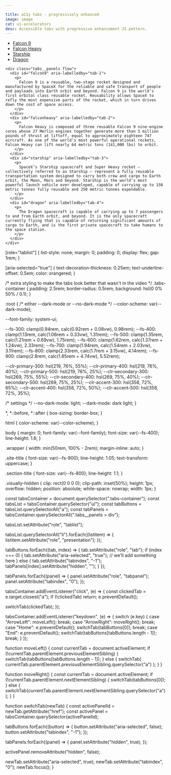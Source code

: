 ```yaml
---

title: a11y tabs - progressively enhanced
image: image
cat: ui-accelerators
desc: Accessible tabs with progressive enhancement JS pattern.
---
```



<html-code>

  <div class="tabs-container">
    <ul aria-labelledby="tabs-title">
      <li><a id="tab-1" href="#falcon9"> Falcon 9 </a></li>
      <li><a id="tab-2" href="#falconheavy"> Falcon Heavy </a></li>
      <li><a id="tab-3" href="#starship"> Starship </a></li>
      <li><a id="tab-4" href="#dragon"> Dragon </a></li>
    </ul>

    <div class="tabs__panels flow">
      <div id="falcon9" aria-labelledby="tab-1">
        <p>
          Falcon 9 is a reusable, two-stage rocket designed and manufactured by SpaceX for the reliable and safe transport of people and payloads into Earth orbit and beyond. Falcon 9 is the world’s first orbital class reusable rocket. Reusability allows SpaceX to refly the most expensive parts of the rocket, which in turn drives down the cost of space access.
        </p>
      </div>
      <div id="falconheavy" aria-labelledby="tab-2">
        <p>
          Falcon Heavy is composed of three reusable Falcon 9 nine-engine cores whose 27 Merlin engines together generate more than 5 million pounds of thrust at liftoff, equal to approximately eighteen 747 aircraft. As one of the world’s most powerful operational rockets, Falcon Heavy can lift nearly 64 metric tons (141,000 lbs) to orbit.
        </p>
      </div>
      <div id="starship" aria-labelledby="tab-3">
        <p>
          SpaceX’s Starship spacecraft and Super Heavy rocket – collectively referred to as Starship – represent a fully reusable transportation system designed to carry both crew and cargo to Earth orbit, the Moon, Mars and beyond. Starship is the world’s most powerful launch vehicle ever developed, capable of carrying up to 150 metric tonnes fully reusable and 250 metric tonnes expendable.
        </p>
      </div>
      <div id="dragon" aria-labelledby="tab-4">
        <p>
          The Dragon spacecraft is capable of carrying up to 7 passengers to and from Earth orbit, and beyond. It is the only spacecraft currently flying that is capable of returning significant amounts of cargo to Earth, and is the first private spacecraft to take humans to the space station.
        </p>
      </div>
    </div>
  </div>

  <!-- filler content -->


</html-code>

<css-code>
[role="tablist"] {
  list-style: none;
  margin: 0;
  padding: 0;
  display: flex;
  gap: 1rem;
}

[aria-selected="true"] {
  text-decoration-thickness: 0.25em;
  text-underline-offset: 0.5em;
  color: orangered;
}

/* extra styling to make the tabs look better that wasn't in the video */
.tabs-container {
  padding: 2.5rem;
  border-radius: 0.5rem;
  background: hsl(0 0% 50% / 0.1);
}

:root {
  /* either --dark-mode or --no-dark-mode */
  --color-scheme: var(--dark-mode);

  --font-family: system-ui;

  --fs-300: clamp(0.94rem, calc(0.92rem + 0.08vw), 0.98rem);
  --fs-400: clamp(1.13rem, calc(1.06rem + 0.33vw), 1.31rem);
  --fs-500: clamp(1.35rem, calc(1.21rem + 0.69vw), 1.75rem);
  --fs-600: clamp(1.62rem, calc(1.37rem + 1.24vw), 2.33rem);
  --fs-700: clamp(1.94rem, calc(1.54rem + 2.03vw), 3.11rem);
  --fs-800: clamp(2.33rem, calc(1.7rem + 3.15vw), 4.14rem);
  --fs-900: clamp(2.8rem, calc(1.85rem + 4.74vw), 5.52rem);

  --clr-primary-300: hsl(219, 76%, 55%);
  --clr-primary-400: hsl(219, 76%, 40%);
  --clr-primary-500: hsl(219, 76%, 25%);
  --clr-secondary-300: hsl(269, 75%, 55%);
  --clr-secondary-400: hsl(269, 75%, 40%);
  --clr-secondary-500: hsl(269, 75%, 25%);
  --clr-accent-300: hsl(358, 72%, 65%);
  --clr-accent-400: hsl(358, 72%, 50%);
  --clr-accent-500: hsl(358, 72%, 35%);

  /* settings */
  --no-dark-mode: light;
  --dark-mode: dark light;
}

*,
*::before,
*::after {
  box-sizing: border-box;
}

html {
  color-scheme: var(--color-scheme);
}

body {
  margin: 0;
  font-family: var(--font-family);
  font-size: var(--fs-400);
  line-height: 1.6;
}

.wrapper {
  width: min(50rem, 100% - 2rem);
  margin-inline: auto;
}

.site-title {
  font-size: var(--fs-900);
  line-height: 1.05;
  text-transform: uppercase;
}

.section-title {
  font-size: var(--fs-800);
  line-height: 1.1;
}

.visually-hidden {
  clip: rect(0 0 0 0);
  clip-path: inset(50%);
  height: 1px;
  overflow: hidden;
  position: absolute;
  white-space: nowrap;
  width: 1px;
}

</css-code>

<js-code>
const tabsContainer = document.querySelector(".tabs-container");
const tabsList = tabsContainer.querySelector("ul");
const tabButtons = tabsList.querySelectorAll("a");
const tabPanels = tabsContainer.querySelectorAll(".tabs__panels > div");

tabsList.setAttribute("role", "tablist");

tabsList.querySelectorAll("li").forEach((listitem) => {
  listitem.setAttribute("role", "presentation");
});

tabButtons.forEach((tab, index) => {
  tab.setAttribute("role", "tab");
  if (index === 0) {
    tab.setAttribute("aria-selected", "true");
    // we'll add something here
  } else {
    tab.setAttribute("tabindex", "-1");
    tabPanels[index].setAttribute("hidden", "");
  }
});

tabPanels.forEach((panel) => {
  panel.setAttribute("role", "tabpanel");
  panel.setAttribute("tabindex", "0");
});

tabsContainer.addEventListener("click", (e) => {
  const clickedTab = e.target.closest("a");
  if (!clickedTab) return;
  e.preventDefault();

  switchTab(clickedTab);
});

tabsContainer.addEventListener("keydown", (e) => {
  switch (e.key) {
    case "ArrowLeft":
      moveLeft();
      break;
    case "ArrowRight":
      moveRight();
      break;
    case "Home":
      e.preventDefault();
      switchTab(tabButtons[0]);
      break;
    case "End":
      e.preventDefault();
      switchTab(tabButtons[tabButtons.length - 1]);
      break;
  }
});

function moveLeft() {
  const currentTab = document.activeElement;
  if (!currentTab.parentElement.previousElementSibling) {
    switchTab(tabButtons[tabButtons.length - 1]);
  } else {
    switchTab(
      currentTab.parentElement.previousElementSibling.querySelector("a")
    );
  }
}

function moveRight() {
  const currentTab = document.activeElement;
  if (!currentTab.parentElement.nextElementSibling) {
    switchTab(tabButtons[0]);
  } else {
    switchTab(currentTab.parentElement.nextElementSibling.querySelector("a"));
  }
}

function switchTab(newTab) {
  const activePanelId = newTab.getAttribute("href");
  const activePanel = tabsContainer.querySelector(activePanelId);

  tabButtons.forEach((button) => {
    button.setAttribute("aria-selected", false);
    button.setAttribute("tabindex", "-1");
  });

  tabPanels.forEach((panel) => {
    panel.setAttribute("hidden", true);
  });

  activePanel.removeAttribute("hidden", false);

  newTab.setAttribute("aria-selected", true);
  newTab.setAttribute("tabindex", "0");
  newTab.focus();
}

</js-code>